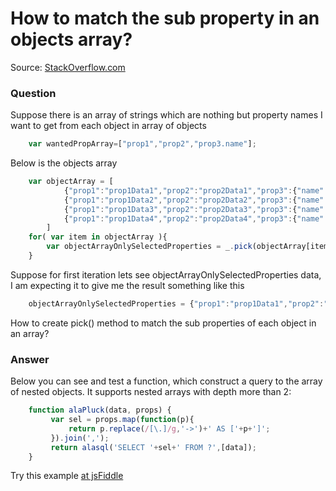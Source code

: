 # How to match the sub property in an objects array?

Source: [StackOverflow.com](http://stackoverflow.com/questions/15222493/pick-method-to-match-the-sub-property-in-an-objects-array/27659798#27659798)

### Question

Suppose there is an array of strings which are nothing but property names I want to get from each object in array of objects
```js
    var wantedPropArray=["prop1","prop2","prop3.name"];
```
Below is the objects array
```js
    var objectArray = [
            {"prop1":"prop1Data1","prop2":"prop2Data1","prop3":{"name":"Tom","age":"24","class":"graduate"},"prop4":"prop4Data1","prop5":"prop5Data1"},
            {"prop1":"prop1Data2","prop2":"prop2Data2","prop3":{"name":"Cat","age":"24","class":"graduate"},"prop4":"prop4Data2","prop5":"prop5Data2"}
            {"prop1":"prop1Data3","prop2":"prop2Data3","prop3":{"name":"Tom","age":"24","class":"graduate"},"prop4":"prop4Data3","prop5":"prop5Data3"}
            {"prop1":"prop1Data4","prop2":"prop2Data4","prop3":{"name":"Tom","age":"24","class":"graduate"},"prop4":"prop4Data4","prop5":"prop5Data4"}
        ]
    for( var item in objectArray ){			 
        var objectArrayOnlySelectedProperties = _.pick(objectArray[item] , wantedPropArray);
    }
```

Suppose for first iteration lets see objectArrayOnlySelectedProperties  data, I am expecting it to give me the result something like this
```js
    objectArrayOnlySelectedProperties = {"prop1":"prop1Data1","prop2":"prop2Data1","prop3.name":"Tom"};
```
How to create pick() method to match the sub properties of each object in an array?

### Answer

Below you can see and test a function, which construct a query to the array of nested objects. It supports nested arrays with depth more than 2:
```js
    function alaPluck(data, props) {
         var sel = props.map(function(p){
             return p.replace(/[\.]/g,'->')+' AS ['+p+']';
         }).join(',');
         return alasql('SELECT '+sel+' FROM ?',[data]);
    }
```
Try this example [at jsFiddle](http://jsfiddle.net/agershun/cLgazn79/1/)